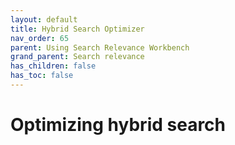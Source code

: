 ```yaml
---
layout: default
title: Hybrid Search Optimizer
nav_order: 65
parent: Using Search Relevance Workbench
grand_parent: Search relevance
has_children: false
has_toc: false
---
```


# Optimizing hybrid search
